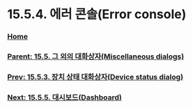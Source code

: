 # 15.5.4. 에러 콘솔(Error console)

### [Home](./00-home.md)
### [Parent: 15.5. 그 외의 대화상자(Miscellaneous dialogs)](./15-05-00-miscellaneous-dialogs.md)
### [Prev: 15.5.3. 장치 상태 대화상자(Device status dialog)](./15-05-03-device-status-dialog.md)
### [Next: 15.5.5. 대시보드(Dashboard)](./15-05-05-dashboard.md)
